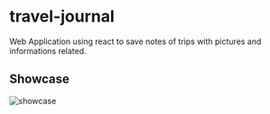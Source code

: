 # travel-journal
 Web Application using react to save notes of trips with pictures and informations related.

## Showcase

![showcase](https://user-images.githubusercontent.com/46926963/208295970-e3f4500c-f1d1-4d6c-9415-64decc339d9f.png)
